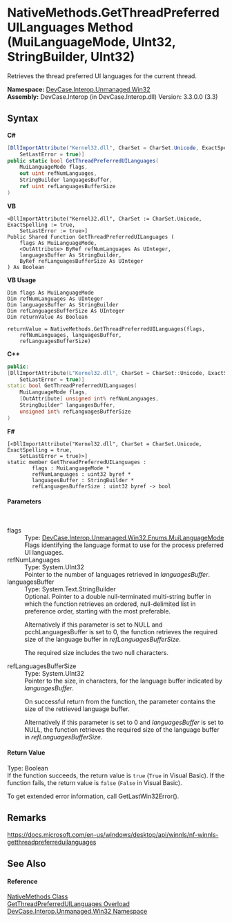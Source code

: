 # NativeMethods.GetThreadPreferredUILanguages Method (MuiLanguageMode, UInt32, StringBuilder, UInt32)
 

Retrieves the thread preferred UI languages for the current thread.

**Namespace:**&nbsp;<a href="N_DevCase_Interop_Unmanaged_Win32">DevCase.Interop.Unmanaged.Win32</a><br />**Assembly:**&nbsp;DevCase.Interop (in DevCase.Interop.dll) Version: 3.3.0.0 (3.3)

## Syntax

**C#**<br />
``` C#
[DllImportAttribute("Kernel32.dll", CharSet = CharSet.Unicode, ExactSpelling = true, 
	SetLastError = true)]
public static bool GetThreadPreferredUILanguages(
	MuiLanguageMode flags,
	out uint refNumLanguages,
	StringBuilder languagesBuffer,
	ref uint refLanguagesBufferSize
)
```

**VB**<br />
``` VB
<DllImportAttribute("Kernel32.dll", CharSet := CharSet.Unicode, ExactSpelling := true, 
	SetLastError := true>]
Public Shared Function GetThreadPreferredUILanguages ( 
	flags As MuiLanguageMode,
	<OutAttribute> ByRef refNumLanguages As UInteger,
	languagesBuffer As StringBuilder,
	ByRef refLanguagesBufferSize As UInteger
) As Boolean
```

**VB Usage**<br />
``` VB Usage
Dim flags As MuiLanguageMode
Dim refNumLanguages As UInteger
Dim languagesBuffer As StringBuilder
Dim refLanguagesBufferSize As UInteger
Dim returnValue As Boolean

returnValue = NativeMethods.GetThreadPreferredUILanguages(flags, 
	refNumLanguages, languagesBuffer, 
	refLanguagesBufferSize)
```

**C++**<br />
``` C++
public:
[DllImportAttribute(L"Kernel32.dll", CharSet = CharSet::Unicode, ExactSpelling = true, 
	SetLastError = true)]
static bool GetThreadPreferredUILanguages(
	MuiLanguageMode flags, 
	[OutAttribute] unsigned int% refNumLanguages, 
	StringBuilder^ languagesBuffer, 
	unsigned int% refLanguagesBufferSize
)
```

**F#**<br />
``` F#
[<DllImportAttribute("Kernel32.dll", CharSet = CharSet.Unicode, ExactSpelling = true, 
	SetLastError = true)>]
static member GetThreadPreferredUILanguages : 
        flags : MuiLanguageMode * 
        refNumLanguages : uint32 byref * 
        languagesBuffer : StringBuilder * 
        refLanguagesBufferSize : uint32 byref -> bool 

```


#### Parameters
&nbsp;<dl><dt>flags</dt><dd>Type: <a href="T_DevCase_Interop_Unmanaged_Win32_Enums_MuiLanguageMode">DevCase.Interop.Unmanaged.Win32.Enums.MuiLanguageMode</a><br />Flags identifying the language format to use for the process preferred UI languages.</dd><dt>refNumLanguages</dt><dd>Type: System.UInt32<br />Pointer to the number of languages retrieved in *languagesBuffer*.</dd><dt>languagesBuffer</dt><dd>Type: System.Text.StringBuilder<br />Optional. Pointer to a double null-terminated multi-string buffer in which the function retrieves an ordered, null-delimited list in preference order, starting with the most preferable. 

 Alternatively if this parameter is set to NULL and pcchLanguagesBuffer is set to 0, the function retrieves the required size of the language buffer in *refLanguagesBufferSize*. 

 The required size includes the two null characters.</dd><dt>refLanguagesBufferSize</dt><dd>Type: System.UInt32<br />Pointer to the size, in characters, for the language buffer indicated by *languagesBuffer*. 

 On successful return from the function, the parameter contains the size of the retrieved language buffer. 

 Alternatively if this parameter is set to 0 and *languagesBuffer* is set to NULL, the function retrieves the required size of the language buffer in *refLanguagesBufferSize*.</dd></dl>

#### Return Value
Type: Boolean<br />If the function succeeds, the return value is `true` (`True` in Visual Basic). If the function fails, the return value is `false` (`False` in Visual Basic). 

 To get extended error information, call GetLastWin32Error().

## Remarks
<a href="https://docs.microsoft.com/en-us/windows/desktop/api/winnls/nf-winnls-getthreadpreferreduilanguages" target="_blank">https://docs.microsoft.com/en-us/windows/desktop/api/winnls/nf-winnls-getthreadpreferreduilanguages</a>

## See Also


#### Reference
<a href="T_DevCase_Interop_Unmanaged_Win32_NativeMethods">NativeMethods Class</a><br /><a href="Overload_DevCase_Interop_Unmanaged_Win32_NativeMethods_GetThreadPreferredUILanguages">GetThreadPreferredUILanguages Overload</a><br /><a href="N_DevCase_Interop_Unmanaged_Win32">DevCase.Interop.Unmanaged.Win32 Namespace</a><br />